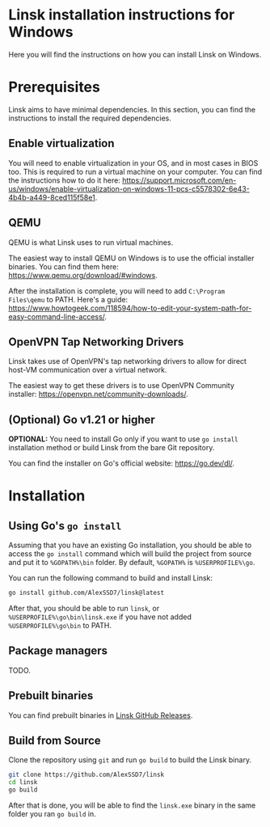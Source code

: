 # Linsk installation instructions for Windows

Here you will find the instructions on how you can install Linsk on Windows.

# Prerequisites

Linsk aims to have minimal dependencies. In this section, you can find the instructions to install the required dependencies.

## Enable virtualization

You will need to enable virtualization in your OS, and in most cases in BIOS too. This is required to run a virtual machine on your computer. You can find the instructions how to do it here: https://support.microsoft.com/en-us/windows/enable-virtualization-on-windows-11-pcs-c5578302-6e43-4b4b-a449-8ced115f58e1.

## QEMU
QEMU is what Linsk uses to run virtual machines.

The easiest way to install QEMU on Windows is to use the official installer binaries. You can find them here: https://www.qemu.org/download/#windows.

After the installation is complete, you will need to add `C:\Program Files\qemu` to PATH. Here's a guide: https://www.howtogeek.com/118594/how-to-edit-your-system-path-for-easy-command-line-access/.

## OpenVPN Tap Networking Drivers
Linsk takes use of OpenVPN's tap networking drivers to allow for direct host-VM communication over a virtual network.

The easiest way to get these drivers is to use OpenVPN Community installer: https://openvpn.net/community-downloads/.

## (Optional) Go v1.21 or higher
**OPTIONAL:** You need to install Go only if you want to use `go install` installation method or build Linsk from the bare Git repository.

You can find the installer on Go's official website: https://go.dev/dl/.

# Installation

## Using Go's `go install`

Assuming that you have an existing Go installation, you should be able to access the `go install` command which will build the project from source and put it to `%GOPATH%\bin` folder. By default, `%GOPATH%` is `%USERPROFILE%\go`.

You can run the following command to build and install Linsk:
```sh
go install github.com/AlexSSD7/linsk@latest
```

After that, you should be able to run `linsk`, or `%USERPROFILE%\go\bin\linsk.exe` if you have not added `%USERPROFILE%\go\bin` to PATH.

## Package managers

TODO.

## Prebuilt binaries

You can find prebuilt binaries in [Linsk GitHub Releases](https://github.com/AlexSSD7/linsk/releases).

## Build from Source
Clone the repository using `git` and run `go build` to build the Linsk binary.

```sh
git clone https://github.com/AlexSSD7/linsk
cd linsk
go build
```

After that is done, you will be able to find the `linsk.exe` binary in the same folder you ran `go build` in.